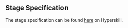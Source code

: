 ## Stage Specification

The stage specification can be found [here](https://hyperskill.org/projects/96/stages/532/implement) on Hyperskill.